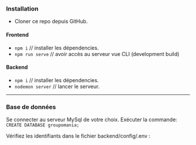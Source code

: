 ### Installation

- Cloner ce repo depuis GitHub.

#### Frontend

* `npm i` // installer les dépendencies.
* `npm run serve` // avoir accès au serveur vue CLI (development build)

####  Backend

* `npm i` // installer les dépendencies.
* `nodemon server` // lancer le serveur.

---

### Base de données
Se connecter au serveur MySql de votre choix. Exécuter la commande:
`CREATE DATABASE groupomania;`

Vérifiez les identifiants dans le fichier backend/config/.env :
